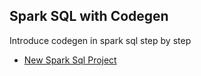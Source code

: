 Spark SQL with Codegen
----
Introduce codegen in spark sql step by step

- [New Spark Sql Project](doc/new_spark_sql_project.md)